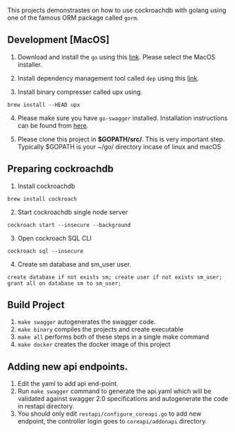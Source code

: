 This projects demonstrastes on how to use cockroachdb with golang using one of the famous ORM package called `gorm`.

## Development [MacOS]
1. Download and install the `go` using this [link](https://golang.org/dl/). Please select the MacOS installer.

2. Install dependency management tool called `dep` using this [link](https://golang.github.io/dep/docs/installation.html#macos).

3. Install binary compresser called upx using.
```
brew install --HEAD upx
```

4. Please make sure you have `go-swagger` installed. Installation instructions can be found from [here](https://goswagger.io/install.html).  

5. Please clone this project in **$GOPATH/src/**. This is very important step. Typically $GOPATH is your ~/go/ directory incase of linux and macOS

## Preparing cockroachdb
1. Install cockroachdb 
```
brew install cockroach
```

2. Start cockroachdb single node server
```
cockroach start --insecure --background
```
3. Open cockroach SQL CLI
```
cockroach sql --insecure
```
4. Create sm database and sm_user user.
```
create database if not exists sm; create user if not exists sm_user; grant all on database sm to sm_user;
```


## Build Project 
1. `make swagger` autogenerates the swagger code.
2. `make binary` compiles the projects and create executable
3. `make all` performs both of these steps in a single make command
4. `make docker` creates the docker image of this project 

## Adding new api endpoints.

1. Edit the yaml to add api end-point.
2. Run `make swagger` command to generate the api.yaml which will be validated against swagger 2.0 specifications and autogenerate the code in restapi directory.
3. You should only edit `restapi/configure_coreapi.go` to add new endpoint, the controller login goes to `coreapi/addonapi` directory.

